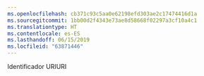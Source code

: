 ```yaml
---
ms.openlocfilehash: cb371c93c5aa0e62198efd303ae2c17474416d1a
ms.sourcegitcommit: 1bb00d2f4343e73ae8d58668f02297a3cf10a4c1
ms.translationtype: HT
ms.contentlocale: es-ES
ms.lasthandoff: 06/15/2019
ms.locfileid: "63871446"
---
```

<span data-ttu-id="e1a45-101">Identificador URI</span><span class="sxs-lookup"><span data-stu-id="e1a45-101">URI</span></span>